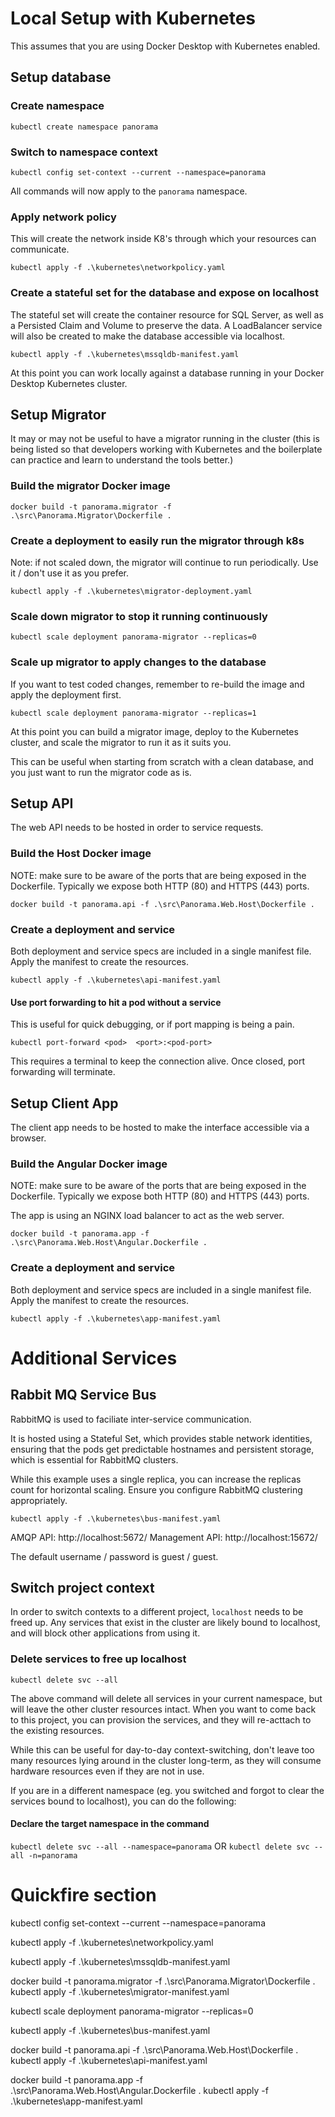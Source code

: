 # Local Setup with Kubernetes

This assumes that you are using Docker Desktop with Kubernetes enabled.

## Setup database

### Create namespace
`kubectl create namespace panorama`

### Switch to namespace context
`kubectl config set-context --current --namespace=panorama`

All commands will now apply to the `panorama` namespace.

### Apply network policy
This will create the network inside K8's through which your resources can communicate.

`kubectl apply -f .\kubernetes\networkpolicy.yaml`

### Create a stateful set for the database and expose on localhost
The stateful set will create the container resource for SQL Server, as well as a Persisted Claim and Volume to preserve the data.
A LoadBalancer service will also be created to make the database accessible via localhost.

`kubectl apply -f .\kubernetes\mssqldb-manifest.yaml`

At this point you can work locally against a database running in your Docker Desktop Kubernetes cluster.

## Setup Migrator 

It may or may not be useful to have a migrator running in the cluster (this is being listed so that developers working with Kubernetes and the boilerplate can practice and learn to understand the tools better.)

### Build the migrator Docker image
`docker build -t panorama.migrator -f .\src\Panorama.Migrator\Dockerfile .`

### Create a deployment to easily run the migrator through k8s
Note: if not scaled down, the migrator will continue to run periodically.
Use it / don't use it as you prefer.

`kubectl apply -f .\kubernetes\migrator-deployment.yaml`

### Scale down migrator to stop it running continuously
`kubectl scale deployment panorama-migrator --replicas=0`

### Scale up migrator to apply changes to the database
If you want to test coded changes, remember to re-build the image and apply the deployment first.

`kubectl scale deployment panorama-migrator --replicas=1`

At this point you can build a migrator image, deploy to the Kubernetes cluster, and scale the migrator to run it as it suits you.

This can be useful when starting from scratch with a clean database, and you just want to run the migrator code as is.

## Setup API

The web API needs to be hosted in order to service requests.

### Build the Host Docker image

NOTE: make sure to be aware of the ports that are being exposed in the Dockerfile.
Typically we expose both HTTP (80) and HTTPS (443) ports.

`docker build -t panorama.api -f .\src\Panorama.Web.Host\Dockerfile .`

### Create a deployment and service
Both deployment and service specs are included in a single manifest file. Apply the manifest to create the resources.

`kubectl apply -f .\kubernetes\api-manifest.yaml`

#### Use port forwarding to hit a pod without a service
This is useful for quick debugging, or if port mapping is being a pain.

`kubectl port-forward <pod>  <port>:<pod-port>`

This requires a terminal to keep the connection alive. Once closed, port forwarding will terminate.

## Setup Client App

The client app needs to be hosted to make the interface accessible via a browser.

### Build the Angular Docker image

NOTE: make sure to be aware of the ports that are being exposed in the Dockerfile.
Typically we expose both HTTP (80) and HTTPS (443) ports.

The app is using an NGINX load balancer to act as the web server.

`docker build -t panorama.app -f .\src\Panorama.Web.Host\Angular.Dockerfile .`

### Create a deployment and service
Both deployment and service specs are included in a single manifest file. Apply the manifest to create the resources.

`kubectl apply -f .\kubernetes\app-manifest.yaml`

# Additional Services

## Rabbit MQ Service Bus
RabbitMQ is used to faciliate inter-service communication.

It is hosted using a Stateful Set, which provides stable network identities, ensuring that the pods get predictable hostnames and persistent storage, which is essential for RabbitMQ clusters.

While this example uses a single replica, you can increase the replicas count for horizontal scaling. Ensure you configure RabbitMQ clustering appropriately.

`kubectl apply -f .\kubernetes\bus-manifest.yaml`

AMQP API: http://localhost:5672/
Management API: http://localhost:15672/

The default username / password is guest / guest.

## Switch project context
In order to switch contexts to a different project, `localhost` needs to be freed up. Any services that exist in the cluster are likely bound to localhost, and will block other applications from using it.

### Delete services to free up localhost
`kubectl delete svc --all`

The above command will delete all services in your current namespace, but will leave the other cluster resources intact. When you want to come back to this project, you can provision the services, and they will re-acttach to the existing resources.

While this can be useful for day-to-day context-switching, don't leave too many resources lying around in the cluster long-term, as they will consume hardware resources even if they are not in use.

If you are in a different namespace (eg. you switched and forgot to clear the services bound to localhost), you can do the following:

#### Declare the target namespace in the command
`kubectl delete svc --all --namespace=panorama` OR `kubectl delete svc --all -n=panorama`

# Quickfire section

kubectl config set-context --current --namespace=panorama

kubectl apply -f .\kubernetes\networkpolicy.yaml

kubectl apply -f .\kubernetes\mssqldb-manifest.yaml

docker build -t panorama.migrator -f .\src\Panorama.Migrator\Dockerfile .
kubectl apply -f .\kubernetes\migrator-manifest.yaml

kubectl scale deployment panorama-migrator --replicas=0

kubectl apply -f .\kubernetes\bus-manifest.yaml


docker build -t panorama.api -f .\src\Panorama.Web.Host\Dockerfile .
kubectl apply -f .\kubernetes\api-manifest.yaml


docker build -t panorama.app -f .\src\Panorama.Web.Host\Angular.Dockerfile .
kubectl apply -f .\kubernetes\app-manifest.yaml